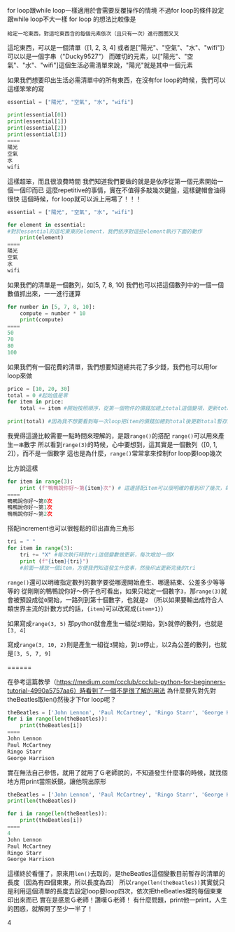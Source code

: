 for loop跟while loop一樣適用於會需要反覆操作的情境
不過for loop的條件設定跟while loop不大一樣
for loop 的想法比較像是

```
給定一坨東西，對這坨東西含的每個元素依次（且只有一次）進行圈圈叉叉
```
這坨東西，可以是一個清單（[1, 2, 3, 4] 或者是["陽光"、"空氣"、"水"、"wifi"]）可以以是一個字串（"Ducky9527"）
而確切的元素，以["陽光"、"空氣"、"水"、"wifi"]這個生活必需清單來說，"陽光"就是其中一個元素

如果我們想要印出生活必需清單中的所有東西，在沒有for loop的時候，我們可以這樣笨笨的寫

```python
essential = ["陽光", "空氣", "水", "wifi"]

print(essential[0])
print(essential[1])
print(essential[2])
print(essential[3])
====
陽光
空氣
水
wifi

```

這樣超笨，而且很浪費時間
我們知道我們要做的就是是依序從第一個元素開始一個一個印而已
這麼repetitive的事情，實在不值得多敲幾次鍵盤，這樣鍵帽會油得很快
這個時候，for loop就可以派上用場了！！！


```python
essential = ["陽光", "空氣", "水", "wifi"]

for element in essential:
#對於essential的這坨東東的element，我們依序對這些element執行下面的動作
    print(element)
====
陽光
空氣
水
wifi
```

如果我們的清單是一個數列，如[5, 7, 8, 10]
我們也可以把這個數列中的一個一個數值抓出來，一一進行運算
```python
for number in [5, 7, 8, 10]:
    compute = number * 10
    print(compute)
====
50
70
80
100
```

如果我們有一個花費的清單，我們想要知道總共花了多少錢，我們也可以用for loop來做
```python
price = [10, 20, 30]
total = 0 #起始值是零
for item in price:
    total += item #開始按照順序，從第一個物件的價錢加總上total這個變項，更新total暫存的數值
    
print(total) #因為我不想要看到每一次loop把item的價錢加總到total後更新total暫存的數值的過程，所以我把print拉到for loop外，等他loop完、更新完total後，我在印最後的總價
```



我覺得這邊比較需要一點時間來理解的，是跟`range()`的搭配
`range()`可以用來產生`一串`數字
所以看到`range(3)`的時候，心中要想到，這其實是一個數列（[0, 1, 2]），而不是一個數字
這也是為什麼，`range()`常常拿來控制for loop要loop幾次

比方說這樣
```python
for item in range(3):
    print (f"鴨鴨說你好～第{item}次") # 這邊搭配item可以很明確的看到印了幾次，每一次他都做了什麼
====
鴨鴨說你好～第0次
鴨鴨說你好～第1次
鴨鴨說你好～第2次
```

搭配increment也可以很輕鬆的印出直角三角形
```python
tri = " "
for item in range(3):
    tri += "X" #每次執行時對tri這個變數做更新，每次增加一個X
    print (f"{item}{tri}") 
    #前面一樣放一個item，方便我們知道發生什麼事，然後印出更新完後的tri
```

`range()`還可以明確指定數列的數字要從哪邊開始產生、哪邊結束、公差多少等等等的
從剛剛的鴨鴨說你好～例子也可看出，如果只給定一個數字`3`，那`range(3)`就會被預設成從`0`開始，一路列到第十個數字，也就是`2`
（所以如果要輸出成符合人類世界主流的計數方式的話，`{item}`可以改寫成{`item+1}`）

如果寫成`range(3, 5)`
那python就會產生一組從`3`開始，到`5`就停的數列，也就是`[3, 4]`

寫成`range(3, 10, 2)`則是產生一組從`3`開始，到`10`停止，以2為公差的數列，也就是`[3, 5, 7, 9]`


======


在參考這篇教學（https://medium.com/ccclub/ccclub-python-for-beginners-tutorial-4990a5757aa6）時看到了一個不是很了解的用法
為什麼要先對先對theBeatles取len()然後才下for loop呢？

```python
theBeatles = ['John Lennon', 'Paul McCartney', 'Ringo Starr', 'George Harrison']
for i in range(len(theBeatles)):
    print(theBeatles[i])
====
John Lennon
Paul McCartney
Ringo Starr
George Harrison
```

實在無法自己參悟，就用了就用了Ｇ老師說的，不知道發生什麼事的時候，就找個地方用print當照妖鏡，讓他現出原形

```python
theBeatles = ['John Lennon', 'Paul McCartney', 'Ringo Starr', 'George Harrison']
print(len(theBeatles))

for i in range(len(theBeatles)):
    print(theBeatles[i])
====
4
John Lennon
Paul McCartney
Ringo Starr
George Harrison
```

這樣終於看懂了，原來用`len()`去取的，是theBeatles這個變數目前暫存的清單的長度（因為有四個東東，所以長度為四）
所以`range(len(theBeatles))`其實就只是利用這個清單的長度去設定loop要loop四次，依次把theBeatles裡的每個東東印出來而已
實在是感恩Ｇ老師！讚嘆Ｇ老師！
有什麼問題，print他一print，人生的困惑，就解開了至少一半了！

4
